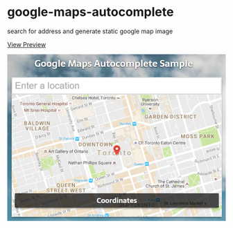 # google-maps-autocomplete
search for address and generate static google map image

<a href="http://codepen.io/entonbiba/pen/rLgaLB" target="_blank">View Preview</a>

![Screenshot Preview](/preview.png)
